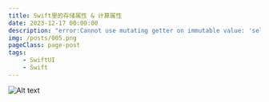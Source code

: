 ```yaml
---
title: Swift里的存储属性 & 计算属性
date: 2023-12-17 00:00:00
description: "error:Cannot use mutating getter on immutable value: 'self' is immutable"
img: /posts/005.png
pageClass: page-post
tags:
    - SwiftUI
    - Swift
---
```


![Alt text](./assets/005.png)